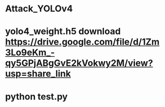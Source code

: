 # Attack_YOLOv4
# yolo4_weight.h5 download https://drive.google.com/file/d/1Zm3Lo9eKm_-qy5GPjABgGvE2kVokwy2M/view?usp=share_link
# python test.py
